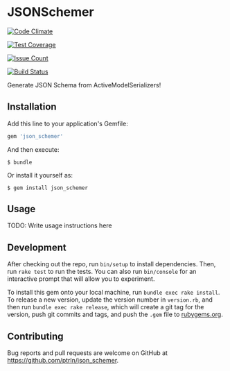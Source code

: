 # JSONSchemer

[![Code Climate](https://lima.codeclimate.com/github/ptrln/json_schemer/badges/gpa.svg)](https://lima.codeclimate.com/github/ptrln/json_schemer)

[![Test Coverage](https://lima.codeclimate.com/github/ptrln/json_schemer/badges/coverage.svg)](https://lima.codeclimate.com/github/ptrln/json_schemer/coverage)

[![Issue Count](https://lima.codeclimate.com/github/ptrln/json_schemer/badges/issue_count.svg)](https://lima.codeclimate.com/github/ptrln/json_schemer)

[![Build Status](https://travis-ci.org/ptrln/json_schemer.svg?branch=master)](https://travis-ci.org/ptrln/json_schemer)

Generate JSON Schema from ActiveModelSerializers!

## Installation

Add this line to your application's Gemfile:

```ruby
gem 'json_schemer'
```

And then execute:

    $ bundle

Or install it yourself as:

    $ gem install json_schemer

## Usage

TODO: Write usage instructions here

## Development

After checking out the repo, run `bin/setup` to install dependencies. Then, run `rake test` to run the tests. You can also run `bin/console` for an interactive prompt that will allow you to experiment.

To install this gem onto your local machine, run `bundle exec rake install`. To release a new version, update the version number in `version.rb`, and then run `bundle exec rake release`, which will create a git tag for the version, push git commits and tags, and push the `.gem` file to [rubygems.org](https://rubygems.org).

## Contributing

Bug reports and pull requests are welcome on GitHub at https://github.com/ptrln/json_schemer.

